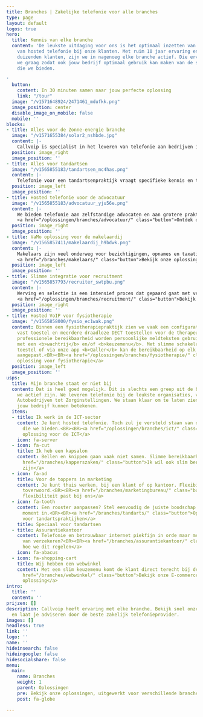 ```yaml
---
title: Branches | Zakelijke telefonie voor alle branches
type: page
layout: default
logos: true
hero:
  title: Kennis van elke branche
  content: 'De leukste uitdaging voor ons is het optimaal inzetten van onze kennis
    van hosted telefonie bij onze klanten. Met ruim 10 jaar ervaring en inmiddels
    duizenden klanten, zijn we in nagenoeg elke branche actief. Die ervaring delen
    we graag zodat ook jouw bedrijf optimaal gebruik kan maken van de slimme communicatiemogelijkheden
    die we bieden.

'
  button:
    content: In 30 minuten samen naar jouw perfecte oplossing
    link: "/tour"
  image: "/v1571648924/2471461_mdufkk.png"
  image_position: center
  disable_image_on_mobile: false
  mobile: ''
blocks:
- title: Alles voor de Zonne-energie branche
  image: "/v1571655384/solar2_nshbde.jpg"
  content: |-
    Callvoip is specialist in het leveren van telefonie aan bedrijven in de zonne-energie branche. Met een uitgekiende telefooncentrale, een prachtige CRM-koppeling met het branchepakket 2Solar en je vaste, zakelijke telefoonnummers ook op je mobiel heb je alles onder één dak voor optimale bereikbaarheid.<BR><BR><a href="/branches/zonne-energie/" class="button">Hosted telefonie voor de zonne-energie branche</a>
  position: image_right
  image_position: ''
- title: Alles voor tandartsen
  image: "/v1565855183/tandartsen_mc4has.png"
  content: |-
    Telefonie voor een tandartsenpraktijk vraagt specifieke kennis en toepassingen om ervoor te zorgen dat alle aspecten van een praktijk optimaal bediend worden. Denk aan een geavanceerde wachtrij voor de drukke momenten, slimme op maat inrichtingen van spoeddiensten en handige koppelingen met alle veelvoorkomende <b>CRM systemen</b> voor tandartspraktijken (o.a. Bytegear, Exquise, Simplex, Oase Dental). Dit vind je allemaal bij ons en vele tandartsen gingen je voor.<BR><BR><a href="/branches/tandarts/" class="button">Bekijk onze oplossing voor tandartsen</a>
  position: image_left
  image_position: ''
- title: Hosted telefonie voor de advocatuur
  image: "/v1565855183/advocatuur_yju56e.png"
  content: |-
    We bieden telefonie aan zelfstandige advocaten en aan grotere praktijken met vaak meer dan 20 medewerkers. In elke situatie vormt een professionele bereikbaarheid vaak de basis. Daarnaast staan zaken als <b>veiligheid</b> en de mogelijkheid om <b>elektronisch faxen</b> te kunnen versturen/ontvangen hoog op de lijst met vereiste functionaliteiten. Onze hosted telefonieoplossing sluit hier naadloos op aan.<BR><BR>
    <a href="/oplossingen/branches/advocatuur/" class="button">Ontdek onze oplossing voor advocaten</a>
  position: image_right
  image_position: ''
- title: VaMo oplossing voor de makelaardij
  image: "/v1565857411/makelaardij_h9bdwk.png"
  content: |-
    Makelaars zijn veel onderweg voor bezichtigingen, opnames en taxaties. Dan is het een prettig idee als de spin in het web op kantoor snel kan schakelen met de makelaar. Hiervoor bieden we een slimme <b>vast mobiel integratie</b>. De smartphone wordt hiermee een volwaardig IP toestel waarmee kan worden doorverbonden en het vaste nummer kan worden meegezonden. Voor het kantoor bieden we <b>efficiënte koppelingen</b> met de software.<BR><BR>
    <a href="/branches/makelaars/" class="button">Bekijk onze oplossing voor makelaars</a>
  position: image_left
  image_position: ''
- title: Slimme integratie voor recruitment
  image: "/v1565857793/recruiter_swtpbu.png"
  content: |-
    Werving en selectie is een intensief proces dat gepaard gaat met veel telefonisch contact. Om kosten te besparen bieden we <b>belbundels</b> zodat de maandelijkse kosten voor belverkeer naar vast en mobiel binnen Nederland zijn afgekocht. Binnen recruitment is onze gratis <b>click to dial app</b> ook erg populair. Stel je eens voor: met 1 druk op de knop bellen, een centraal telefoonboek via de browser en de naam van de beller direct in beeld.<BR><BR>
    <a href="/oplossingen/branches/recruitment/" class="button">Bekijk hier onze recruitment oplossing</a>
  position: image_right
  image_position: ''
- title: Hosted VoIP voor fysiotherapie
  image: "/v1565858000/fysio_ec1wak.png"
  content: Binnen een fysiotherapiepraktijk zien we vaak een configuratie met een
    vast toestel en meerdere draadloze DECT toestellen voor de therapeuten. Voor een
    professionele bereikbaarheid worden persoonlijke meldteksten gebruikt in combinatie
    met een <b>wachtrij</b> en/of <b>keuzemenu</b>. Met slimme schakelaars op het
    toestel of via onze app <b>Qaller</b> kan de bereikbaarheid op elk moment worden
    aangepast.<BR><BR><a href="/oplossingen/branches/fysiotherapie/" class="button">Onze
    oplossing voor fysiotherapie</a>
  position: image_left
  image_position: ''
usps:
  title: Mijn branche staat er niet bij
  content: Dat is heel goed mogelijk. Dit is slechts een greep uit de branches waarin
    we actief zijn. We leveren telefonie bij de leukste organisaties, variërend van
    Autobedrijven tot Zorginstellingen. We staan klaar om te laten zien wat we voor
    jouw bedrijf kunnen betekenen.
  items:
  - title: Ik werk in de ICT-sector
    content: Je kent hosted telefonie. Toch zul je versteld staan van de mogelijkheden
      die we bieden.<BR><BR><a href="/oplossingen/branches/ict/" class="button">Onze
      oplossing voor de ICT</a>
    icon: fa-server
  - icon: fa-cut
    title: Ik heb een kapsalon
    content: Bellen en knippen gaan vaak niet samen. Slimme bereikbaarheid is de oplossing.<BR><BR><a
      href="/branches/kapperszaken/" class="button">Ik wil ook slim bereikbaar
      zijn</a>
  - icon: fa-ad
    title: Voor de toppers in marketing
    content: Je kunt thuis werken, bij een klant of op kantoor. Flexibiliteit is het
      toverwoord.<BR><BR><a href="/branches/marketingbureau/" class="button">Ja,
      flexibiliteit past bij ons</a>
  - icon: fa-tooth
    content: Een rooster aanpassen? Stel eenvoudig de juiste boodschap op het juiste
      moment in.<BR><BR><a href="/branches/tandarts/" class="button">Oplossing
      voor tandartspraktijken</a>
    title: Speciaal voor tandartsen
  - title: Assurantiekantoor
    content: Telefonie en betrouwbaar internet piekfijn in orde maar meer verstand
      van verzekeren?<BR><BR><a href="/branches/assurantiekantoor/" class="button">Ontdek
      hoe we dit regelen</a>
    icon: fa-abacus
  - icon: fa-shopping-cart
    title: Wij hebben een webwinkel
    content: Met een slim keuzemenu komt de klant direct terecht bij de juiste persoon.<BR><BR><a
      href="/branches/webwinkel/" class="button">Bekijk onze E-commerce
      oplossing</a>
intro:
  title: ''
  content: ''
prijzen: []
description: Callvoip heeft ervaring met elke branche. Bekijk snel onze brancheoplossingen
  en laat je adviseren door de beste zakelijk telefonieprovider.
images: []
headless: true
link: ''
logo: ''
name: ''
hideinsearch: false
hideingoogle: false
hidesocialshare: false
menu:
  main:
    name: Branches
    weight: 1
    parent: Oplossingen
    pre: Bekijk onze oplossingen, uitgewerkt voor verschillende branches
    post: fa-globe

---
```

